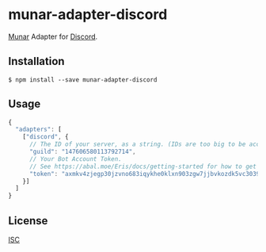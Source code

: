 # munar-adapter-discord

[Munar][] Adapter for [Discord][].

## Installation

```shell
$ npm install --save munar-adapter-discord
```

## Usage

```js
{
  "adapters": [
    ["discord", {
      // The ID of your server, as a string. (IDs are too big to be accurately represented as JavaScript numbers.)
      "guild": "147606580113792714",
      // Your Bot Account Token.
      // See https://abal.moe/Eris/docs/getting-started for how to get a Bot Token.
      "token": "axmkv4zjegp30jzvno683iqykhe0klxn903zgw7jjbvkozdk5vc3039b5nn"
    }]
  ]
}
```

## License

[ISC][]

[Munar]: http://munar.space
[Discord]: https://discordapp.com/
[ISC]: ../../LICENSE

